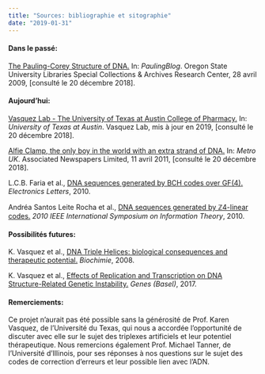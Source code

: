 ```yaml
---
title: "Sources: bibliographie et sitographie"
date: "2019-01-31"
---
```


#### Dans le passé:

[The Pauling-Corey Structure of DNA.](https://paulingblog.wordpress.com/2009/04/28/the-pauling-corey-structure-of-dna/) In: *PaulingBlog*. Oregon State University Libraries Special Collections & Archives Research Center, 28 avril 2009, [consulté le 20 décembre 2018].

#### Aujourd’hui:

[Vasquez Lab - The University of Texas at Austin College of Pharmacy.](https://sites.utexas.edu/vasquez/) In: *University of Texas at Austin*. Vasquez Lab, mis à jour en 2019, [consulté le 20 décembre 2018].

[Alfie Clamp, the only boy in the world with an extra strand of DNA.](https://metro.co.uk/2011/04/11/alfie-clamp-has-an-extra-strand-of-dna-never-seen-before-650829/) In: *Metro UK*. Associated Newspapers Limited, 11 avril 2011, [consulté le 20 décembre 2018].

L.C.B. Faria et al., [DNA sequences generated by BCH codes over GF(4).](https://ieeexplore.ieee.org/abstract/document/5410653) *Electronics Letters*, 2010.

Andréa Santos Leite Rocha et al., [DNA sequences generated by ℤ4-linear codes.](https://ieeexplore.ieee.org/abstract/document/5513747) *2010 IEEE International Symposium on Information Theory*, 2010.

#### Possibilités futures:

K. Vasquez et al., [DNA Triple Helices: biological consequences and therapeutic potential.](https://www.ncbi.nlm.nih.gov/pmc/articles/PMC2586808/) *Biochimie*, 2008.

K. Vasquez et al., [Effects of Replication and Transcription on DNA Structure-Related Genetic Instability.](https://www.ncbi.nlm.nih.gov/pmc/articles/PMC5295012/) *Genes (Basel)*, 2017.

#### Remerciements:

Ce projet n’aurait pas été possible sans la générosité de Prof. Karen Vasquez, de l’Université du Texas, qui nous a accordée l’opportunité de discuter avec elle sur le sujet des triplexes artificiels et leur potentiel thérapeutique. Nous remercions également Prof. Michael Tanner, de l’Université d’Illinois, pour ses réponses à nos questions sur le sujet des codes de correction d’erreurs et leur possible lien avec l’ADN.

